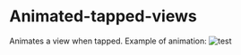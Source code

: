 # Animated-tapped-views
Animates a view when tapped.
Example of animation:
![test](https://media.giphy.com/media/4K1DRWUyHD6UyoGqVj/giphy.gif)

